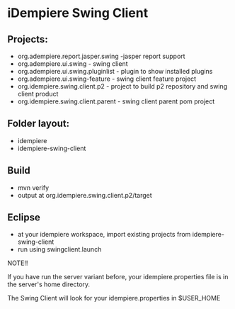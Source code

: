 
# iDempiere Swing Client

## Projects:
* org.adempiere.report.jasper.swing -jasper report support
* org.adempiere.ui.swing - swing client
* org.adempiere.ui.swing.pluginlist - plugin to show installed plugins
* org.adempiere.ui.swing-feature - swing client feature project
* org.idempiere.swing.client.p2 - project to build p2 repository and swing client product
* org.idempiere.swing.client.parent - swing client parent pom project

## Folder layout:
* idempiere
* idempiere-swing-client

## Build
* mvn verify
* output at org.idempiere.swing.client.p2/target

## Eclipse
* at your idempiere workspace, import existing projects from idempiere-swing-client
* run using swingclient.launch

NOTE!!

If you have run the server variant before, your idempiere.properties file is in the server's home directory.

The Swing Client will look for your idempiere.properties in $USER_HOME
